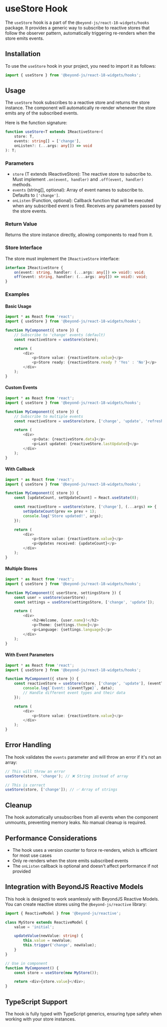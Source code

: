 # useStore Hook

The `useStore` hook is a part of the `@beyond-js/react-18-widgets/hooks` package. It provides a generic way to subscribe
to reactive stores that follow the observer pattern, automatically triggering re-renders when the store emits events.

## Installation

To use the `useStore` hook in your project, you need to import it as follows:

```javascript
import { useStore } from '@beyond-js/react-18-widgets/hooks';
```

## Usage

The `useStore` hook subscribes to a reactive store and returns the store instance. The component will automatically
re-render whenever the store emits any of the subscribed events.

Here is the function signature:

```typescript
function useStore<T extends IReactiveStore>(
	store: T,
	events: string[] = ['change'],
	onListen?: (...args: any[]) => void
): T;
```

### Parameters

-   `store` (T extends IReactiveStore): The reactive store to subscribe to. Must implement `.on(event, handler)` and
    `.off(event, handler)` methods.
-   `events` (string[], optional): Array of event names to subscribe to. Defaults to `['change']`.
-   `onListen` (Function, optional): Callback function that will be executed when any subscribed event is fired.
    Receives any parameters passed by the store events.

### Return Value

Returns the store instance directly, allowing components to read from it.

### Store Interface

The store must implement the `IReactiveStore` interface:

```typescript
interface IReactiveStore {
	on(event: string, handler: (...args: any[]) => void): void;
	off(event: string, handler: (...args: any[]) => void): void;
}
```

### Examples

#### Basic Usage

```typescript
import * as React from 'react';
import { useStore } from '@beyond-js/react-18-widgets/hooks';

function MyComponent({ store }) {
	// Subscribe to 'change' events (default)
	const reactiveStore = useStore(store);

	return (
		<div>
			<p>Store value: {reactiveStore.value}</p>
			<p>Store ready: {reactiveStore.ready ? 'Yes' : 'No'}</p>
		</div>
	);
}
```

#### Custom Events

```typescript
import * as React from 'react';
import { useStore } from '@beyond-js/react-18-widgets/hooks';

function MyComponent({ store }) {
	// Subscribe to multiple events
	const reactiveStore = useStore(store, ['change', 'update', 'refresh']);

	return (
		<div>
			<p>Data: {reactiveStore.data}</p>
			<p>Last updated: {reactiveStore.lastUpdated}</p>
		</div>
	);
}
```

#### With Callback

```typescript
import * as React from 'react';
import { useStore } from '@beyond-js/react-18-widgets/hooks';

function MyComponent({ store }) {
	const [updateCount, setUpdateCount] = React.useState(0);

	const reactiveStore = useStore(store, ['change'], (...args) => {
		setUpdateCount(prev => prev + 1);
		console.log('Store updated!', args);
	});

	return (
		<div>
			<p>Store value: {reactiveStore.value}</p>
			<p>Updates received: {updateCount}</p>
		</div>
	);
}
```

#### Multiple Stores

```typescript
import * as React from 'react';
import { useStore } from '@beyond-js/react-18-widgets/hooks';

function MyComponent({ userStore, settingsStore }) {
	const user = useStore(userStore);
	const settings = useStore(settingsStore, ['change', 'update']);

	return (
		<div>
			<h2>Welcome, {user.name}!</h2>
			<p>Theme: {settings.theme}</p>
			<p>Language: {settings.language}</p>
		</div>
	);
}
```

#### With Event Parameters

```typescript
import * as React from 'react';
import { useStore } from '@beyond-js/react-18-widgets/hooks';

function MyComponent({ store }) {
	const reactiveStore = useStore(store, ['change', 'update'], (eventType, data) => {
		console.log(`Event: ${eventType}`, data);
		// Handle different event types and their data
	});

	return (
		<div>
			<p>Store value: {reactiveStore.value}</p>
		</div>
	);
}
```

## Error Handling

The hook validates the `events` parameter and will throw an error if it's not an array:

```typescript
// This will throw an error
useStore(store, 'change'); // ❌ String instead of array

// This is correct
useStore(store, ['change']); // ✅ Array of strings
```

## Cleanup

The hook automatically unsubscribes from all events when the component unmounts, preventing memory leaks. No manual
cleanup is required.

## Performance Considerations

-   The hook uses a version counter to force re-renders, which is efficient for most use cases
-   Only re-renders when the store emits subscribed events
-   The `onListen` callback is optional and doesn't affect performance if not provided

## Integration with BeyondJS Reactive Models

This hook is designed to work seamlessly with BeyondJS Reactive Models. You can create reactive stores using the
`@beyond-js/reactive` library:

```typescript
import { ReactiveModel } from '@beyond-js/reactive';

class MyStore extends ReactiveModel {
	value = 'initial';

	updateValue(newValue: string) {
		this.value = newValue;
		this.trigger('change', newValue);
	}
}

// Use in component
function MyComponent() {
	const store = useStore(new MyStore());

	return <div>{store.value}</div>;
}
```

## TypeScript Support

The hook is fully typed with TypeScript generics, ensuring type safety when working with your store instances.
